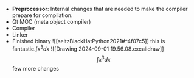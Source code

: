* **Preprocessor**: Internal changes that are needed to make the compiler prepare for compilation.
* Qt MOC (meta object compiler)
* Compiler
* Linker
* Finished binary
![[seitzBlackHatPython2021#^4f07c5]]
this is fantastic.$\int {{x^3}} dx$
![[Drawing 2024-09-01 19.56.08.excalidraw]]
$$\int {{x^3}} dx$$
few more changes